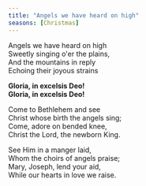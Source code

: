 ```yaml
---
title: "Angels we have heard on high"
seasons: [Christmas]
---
```


Angels we have heard on high   
Sweetly singing o'er the plains,   
And the mountains in reply   
Echoing their joyous strains

**Gloria, in excelsis Deo!   
Gloria, in excelsis Deo!**

Come to Bethlehem and see   
Christ whose birth the angels sing;   
Come, adore on bended knee,   
Christ the Lord, the newborn King.

See Him in a manger laid,   
Whom the choirs of angels praise;   
Mary, Joseph, lend your aid,   
While our hearts in love we raise.